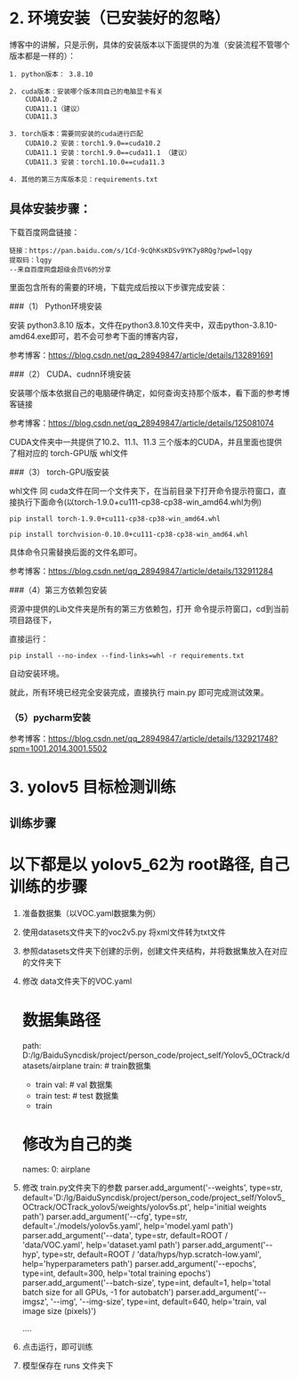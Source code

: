 



# 2. 环境安装（已安装好的忽略）

博客中的讲解，只是示例，具体的安装版本以下面提供的为准（安装流程不管哪个版本都是一样的）：
    
    1. python版本： 3.8.10
    
    2. cuda版本：安装哪个版本同自己的电脑显卡有关
        CUDA10.2
        CUDA11.1（建议）
        CUDA11.3

    3. torch版本：需要同安装的cuda进行匹配
        CUDA10.2 安装：torch1.9.0==cuda10.2
        CUDA11.1 安装：torch1.9.0==cuda11.1 （建议）
        CUDA11.3 安装：torch1.10.0==cuda11.3

    4. 其他的第三方库版本见：requirements.txt


## 具体安装步骤：

下载百度网盘链接：

    链接：https://pan.baidu.com/s/1Cd-9cQhKsKDSv9YK7y8RQg?pwd=lqgy 
    提取码：lqgy
    --来自百度网盘超级会员V6的分享

里面包含所有的需要的环境，下载完成后按以下步骤完成安装：

###（1） Python环境安装 

安装 python3.8.10 版本，文件在python3.8.10文件夹中，双击python-3.8.10-amd64.exe即可，若不会可参考下面的博客内容，

参考博客：https://blog.csdn.net/qq_28949847/article/details/132891691

###（2） CUDA、cudnn环境安装

安装哪个版本依据自己的电脑硬件确定，如何查询支持那个版本，看下面的参考博客链接

参考博客：https://blog.csdn.net/qq_28949847/article/details/125081074

CUDA文件夹中一共提供了10.2、11.1、11.3 三个版本的CUDA，并且里面也提供了相对应的 torch-GPU版 whl文件
    
###（3） torch-GPU版安装

whl文件 同 cuda文件在同一个文件夹下，在当前目录下打开命令提示符窗口，直接执行下面命令(以torch-1.9.0+cu111-cp38-cp38-win_amd64.whl为例)

    pip install torch-1.9.0+cu111-cp38-cp38-win_amd64.whl
    
    pip install torchvision-0.10.0+cu111-cp38-cp38-win_amd64.whl

具体命令只需替换后面的文件名即可。

参考博客：https://blog.csdn.net/qq_28949847/article/details/132911284

###（4）第三方依赖包安装

资源中提供的Lib文件夹是所有的第三方依赖包，打开 命令提示符窗口，cd到当前项目路径下，

直接运行：

    pip install --no-index --find-links=whl -r requirements.txt

自动安装环境。

就此，所有环境已经完全安装完成，直接执行 main.py 即可完成测试效果。

### （5）pycharm安装

参考博客：https://blog.csdn.net/qq_28949847/article/details/132921748?spm=1001.2014.3001.5502




# 3. yolov5 目标检测训练
## 训练步骤
    
# 以下都是以 yolov5_62为 root路径, 自己训练的步骤

1. 准备数据集（以VOC.yaml数据集为例）

2. 使用datasets文件夹下的voc2v5.py 将xml文件转为txt文件

3. 参照datasets文件夹下创建的示例，创建文件夹结构，并将数据集放入在对应的文件夹下

4. 修改 data文件夹下的VOC.yaml
    # 数据集路径
    path: D:/lg/BaiduSyncdisk/project/person_code/project_self/Yolov5_OCtrack/datasets/airplane
    train: # train数据集
      - train
    val: # val 数据集
      - train
    test: # test 数据集
      - train

    # 修改为自己的类
    names:
      0: airplane


5. 修改 train.py文件夹下的参数
    parser.add_argument('--weights', type=str,
                        default='D:/lg/BaiduSyncdisk/project/person_code/project_self/Yolov5_OCtrack/OCTrack_yolov5/weights/yolov5s.pt',
                        help='initial weights path')
    parser.add_argument('--cfg', type=str, default='./models/yolov5s.yaml', help='model.yaml path')
    parser.add_argument('--data', type=str, default=ROOT / 'data/VOC.yaml', help='dataset.yaml path')
    parser.add_argument('--hyp', type=str, default=ROOT / 'data/hyps/hyp.scratch-low.yaml', help='hyperparameters path')
    parser.add_argument('--epochs', type=int, default=300, help='total training epochs')
    parser.add_argument('--batch-size', type=int, default=1, help='total batch size for all GPUs, -1 for autobatch')
    parser.add_argument('--imgsz', '--img', '--img-size', type=int, default=640, help='train, val image size (pixels)')

    ....

6. 点击运行，即可训练

7. 模型保存在 runs 文件夹下
